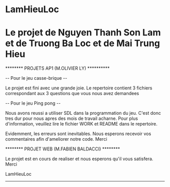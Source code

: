 LamHieuLoc
==========

Le projet de Nguyen Thanh Son Lam et de Truong Ba Loc et de Mai Trung Hieu
==========================================================================

******** PROJETS AP1 (M.OLIVIER LY) **********

-- Pour le jeu casse-brique --

Le projet est fini avec une grande joie.
Le repertoire contient 3 fichiers correspondant aux 3 questions que vous nous avez demandees

-- Pour le jeu Ping pong --

Nous avons reussi a utiliser SDL dans la programmation du jeu. 
C'est donc tres dur pour nous apres des mois de travail acharne.
Pour plus d'information, veuillez lire le fichier WORK et README dans le repertoire.

Evidemment, les erreurs sont inevitables.
Nous esperons recevoir vos commentaires afin d'ameliorer notre code.
Merci

******** PROJET WEB (M.FABIEN BALDACCI) ********

Le projet est en cours de realiser et nous esperons qu'il vous satisfera.
Merci

LamHieuLoc

----------------------------
